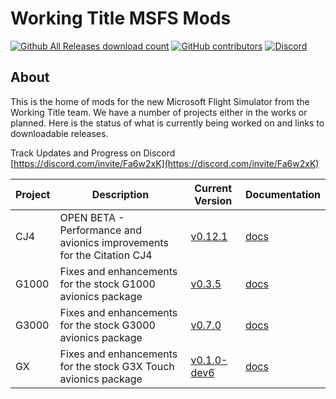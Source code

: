 # Working Title MSFS Mods

[![Github All Releases download count](https://img.shields.io/github/downloads/Working-Title-MSFS-Mods/fspackages/total?style=flat-square)](https://github.com/Working-Title-MSFS-Mods/fspackages/releases)
[![GitHub contributors](https://img.shields.io/github/contributors-anon/Working-Title-MSFS-Mods/fspackages?style=flat-square)](https://github.com/Working-Title-MSFS-Mods/fspackages/graphs/contributors)
[![Discord](https://img.shields.io/discord/750764704175226992.svg?label=&logo=discord&logoColor=ffffff&color=7389D8&labelColor=6A7EC2&style=flat-square)](https://discord.gg/Fa6w2xK)

## About

This is the home of mods for the new Microsoft Flight Simulator from the Working Title team.  We have a number of projects either in the works or planned.  Here is the status of what is currently being worked on and links to downloadable releases.

Track Updates and Progress on Discord [https://discord.com/invite/Fa6w2xK](https://discord.com/invite/Fa6w2xK)

Project | Description | Current Version | Documentation
--------|-------------|-----------------|--------------
CJ4 | OPEN BETA - Performance and avionics improvements for the Citation CJ4 | [v0.12.1](https://github.com/Working-Title-MSFS-Mods/fspackages/releases/tag/cj4-v0.12.1) | [docs](https://github.com/Working-Title-MSFS-Mods/fspackages/tree/main/docs/workingtitle-cj4)
G1000 | Fixes and enhancements for the stock G1000 avionics package | [v0.3.5](https://github.com/Working-Title-MSFS-Mods/fspackages/releases/tag/g1000-v0.3.5) | [docs](https://github.com/Working-Title-MSFS-Mods/fspackages/tree/main/docs/workingtitle-g1000)
G3000 | Fixes and enhancements for the stock G3000 avionics package | [v0.7.0](https://github.com/Working-Title-MSFS-Mods/fspackages/releases/tag/g3000-v0.7.0) | [docs](https://github.com/Working-Title-MSFS-Mods/fspackages/tree/main/docs/workingtitle-g3000)
GX | Fixes and enhancements for the stock G3X Touch avionics package | [v0.1.0-dev6](https://github.com/Working-Title-MSFS-Mods/fspackages/releases/tag/gx-v0.1.0-dev6) | [docs](https://github.com/Working-Title-MSFS-Mods/fspackages/tree/main/docs/workingtitle-gx)
